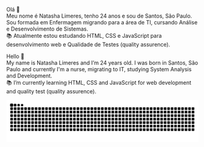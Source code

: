 Olá 👋 <br>
Meu nome é Natasha Limeres, tenho 24 anos e sou de Santos, São Paulo. Sou formada em Enfermagem migrando para a área de TI, cursando Análise e Desenvolvimento de Sistemas.<br>
📚 Atualmente estou estudando HTML, CSS e JavaScript para desenvolvimento web e Qualidade de Testes (quality assurence). 

Hello 👋 <br>
My name is Natasha Limeres and I’m 24 years old. I was born in Santos, São Paulo and currently I'm a nurse, migrating to IT, studying System Analysis and Development.<br>
📚 I’m currently learning HTML, CSS and JavaScript for web development and quality test (quality assurence).

  
![Snake animation](https://github.com/NatashaLimeres/NatashaLimeres/blob/output/github-contribution-grid-snake.svg)

